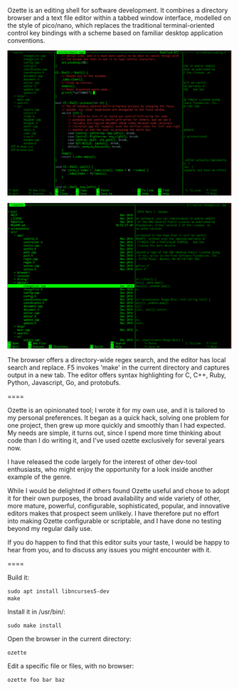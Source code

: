 Ozette is an editing shell for software development. It combines a directory
browser and a text file editor within a tabbed window interface, modelled on
the style of pico/nano, which replaces the traditional terminal-oriented control
key bindings with a scheme based on familiar desktop application conventions.

![editor screenshot](screenshots/2017-09-29_10-50-22.png?raw=true)

![browser screenshot](screenshots/2017-09-29_10-54-10.png?raw=true)

The browser offers a directory-wide regex search, and the editor has local
search and replace. F5 invokes 'make' in the current directory and captures
output in a new tab. The editor offers syntax highlighting for C, C++, Ruby,
Python, Javascript, Go, and protobufs.

====

Ozette is an opinionated tool; I wrote it for my own use, and it is tailored to
my personal preferences. It began as a quick hack, solving one problem for one
project, then grew up more quickly and smoothly than I had expected. My needs
are simple, it turns out, since I spend more time thinking about code than I do
writing it, and I've used ozette exclusively for several years now.

I have released the code largely for the interest of other dev-tool enthusiasts,
who might enjoy the opportunity for a look inside another example of the genre.

While I would be delighted if others found Ozette useful and chose to adopt it
for their own purposes, the broad availability and wide variety of other, more
mature, powerful, configurable, sophisticated, popular, and innovative editors
makes that prospect seem unlikely. I have therefore put no effort into making
Ozette configurable or scriptable, and I have done no testing beyond my regular
daily use.

If you do happen to find that this editor suits your taste, I would be happy
to hear from you, and to discuss any issues you might encounter with it.

====

Build it:

	sudo apt install libncurses5-dev
	make

Install it in /usr/bin/:

	sudo make install

Open the browser in the current directory:

	ozette

Edit a specific file or files, with no browser:

	ozette foo bar baz




